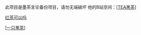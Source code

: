 此项目是墨茶言论备份项目，请勿无端破坏
他的B站空间：[[TEA黑茶](https://https://space.bilibili.com/367407897 "TEA黑茶")]

[红茶可以吗](https://space.bilibili.com/327959755)

[[一只黑茶](https://https://space.bilibili.com/370661572 "一只黑茶")]


          
